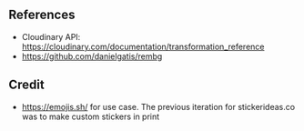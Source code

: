 ## References

- Cloudinary API: https://cloudinary.com/documentation/transformation_reference
- https://github.com/danielgatis/rembg

## Credit

- https://emojis.sh/ for use case. The previous iteration for stickerideas.co was to make custom stickers in print
